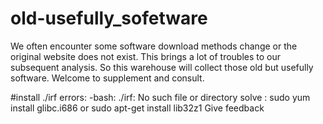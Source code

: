 # old-usefully_sofetware
We often encounter some software download methods change or the original website does not exist. This brings a lot of troubles to our subsequent analysis. So this warehouse will collect those old but usefully software. Welcome to supplement and consult.

#install
./irf
errors:  -bash: ./irf: No such file or directory
solve :  sudo yum install glibc.i686  or sudo apt-get install lib32z1
Give feedback
